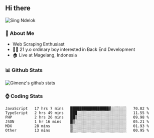 
## Hi there
 ![Sing Ndelok](https://komarev.com/ghpvc/?username=Gimenz&color=green)

### 👤 About Me
* Web Scraping Enthusiast
* 🤷‍♂️ 21 y.o ordinary boy interested in Back End Development
* 🏠 Live at Magelang, Indonesia 

### 📊 Github Stats
  <img alt="Gimenz's github stats" src="https://github-readme-stats.vercel.app/api?username=Gimenz&count_private=true&hide=issues&show_icons=true&include_all_commits=true&line_height=24&border_radius=0"/>

### ⌚ Coding Stats
<!--START_SECTION:waka-->

```text
JavaScript   17 hrs 7 mins   █████████████████▓░░░░░░░   70.02 %
TypeScript   2 hrs 49 mins   ███░░░░░░░░░░░░░░░░░░░░░░   11.55 %
PHP          2 hrs 26 mins   ██▒░░░░░░░░░░░░░░░░░░░░░░   09.98 %
JSON         1 hr 16 mins    █▒░░░░░░░░░░░░░░░░░░░░░░░   05.21 %
MDX          28 mins         ▒░░░░░░░░░░░░░░░░░░░░░░░░   01.93 %
Other        13 mins         ▒░░░░░░░░░░░░░░░░░░░░░░░░   00.95 %
```

<!--END_SECTION:waka-->

